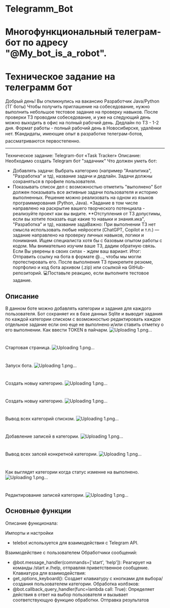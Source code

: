 # Telegramm_Bot

# Многофункциональный телеграм-бот по адресу "@My_bot_is_a_robot".
# Техническое задание на телеграмм бот
Добрый день! Вы откликнулись на вакансию Разработчик Java/Python (ТГ боты)
Чтобы получить приглашение на собеседование, нужно выполнить небольшое тестовое задание на проверку навыков.
После проверки ТЗ проводим собеседование, и уже на следующий день можно выходить в офис на полный рабочий день.
Дедлайн по ТЗ - 1-2 дня. 
Формат работы -  полный рабочий день в Новосибирске, удалёнки нет.
❗️Кандидаты, имеющие опыт в разработке телеграм-ботов, рассматриваются первостепенно.
_____________________________________
Техническое задание: Telegram-бот «Task Tracker»
 Описание:
Необходимо создать Telegram бот "задачник"
Что должен уметь бот:
- Добавлять задачи: Выбрать категорию (например "Аналитика", "Разработка" и тд), название задачи и дедлайн.
Задачи должны сохраняться в профиле пользователя.
- Показывать список дел с возможностью отметить "выполнено"
Бот должен показывать все активные задачи пользователя и историю выполненных.
Решение можно реализовать на одном из языков программирования (Python, Java).
*Задание в том числе направлено на раскрытие вашего творческого потенциала - реализуйте проект как вы видите.
 **Отступления от ТЗ допустимы, если вы хотите показать еще какие то навыки и знания.ика", "Разработка" и тд), название задаВажно:
При выполнении ТЗ нет смысла использовать любые нейросети (ChatGPT, Copilot и т.п.) — задание направлено на проверку личных навыков, логики и понимания.
Ищем специалиста хотя бы с базовым опытом работы с кодом. 
Мы внимательно изучим ваше ТЗ, дадим обратную связь. Если Вы уверены в своих силах - ждем ваш вариант.
Итог:
Отправить ссылку на бота в формате @…,  чтобы мы могли протестировать его.
После выполнения ТЗ прикрепите резюме, портфолио и код бота архивом (.zip) или ссылкой на GitHub-репозиторий.
💻Поставьте реакцию, если выполните тестовое задание.


## Описание

В данном боте можно добавлять категории и задания для каждого пользователя. Бот сохраняет их в базе данных Sqlite и выводит задания по каждой категории списком с возможностью редактировать каждое отдельное задание если оно еще не выполнено и/или ставить отметку о его выполнении.
Как ввести TOKEN в пайчарм.
![Uploading 1.png…](https://github.com/SergeyTsVL/TG_bot_Task_Tracker/blob/main/images/0.png)
#
Стартовая страница.
![Uploading 1.png…](https://github.com/SergeyTsVL/TG_bot_Task_Tracker/blob/main/images/1.png)
#
Запуск бота.
![Uploading 1.png…](https://github.com/SergeyTsVL/TG_bot_Task_Tracker/blob/main/images/2.png)
#
Создать новыу категорию.
![Uploading 1.png…](https://github.com/SergeyTsVL/TG_bot_Task_Tracker/blob/main/images/3.png)
#
Создать новыу категорию.
![Uploading 1.png…](https://github.com/SergeyTsVL/TG_bot_Task_Tracker/blob/main/images/4.png)
#
Вывод всех категорий списком.
![Uploading 1.png…](https://github.com/SergeyTsVL/TG_bot_Task_Tracker/blob/main/images/5.png)
#
Добавление записей в категории.
![Uploading 1.png…](https://github.com/SergeyTsVL/TG_bot_Task_Tracker/blob/main/images/6.png)
#
Вывод всех запсей конкретной категории.
![Uploading 1.png…](https://github.com/SergeyTsVL/TG_bot_Task_Tracker/blob/main/images/7.png)
#
Как выглядят категории когда статус изменне на выполнено.
![Uploading 1.png…](https://github.com/SergeyTsVL/TG_bot_Task_Tracker/blob/main/images/8.png)
#
Редактирование записей категории.
![Uploading 1.png…](https://github.com/SergeyTsVL/TG_bot_Task_Tracker/blob/main/images/9.png)


## Основные функции

Описание функционала:

Импорты и настройки
- telebot используется для взаимодействия с Telegram API.


Взаимодействие с пользователем
Обработчики сообщений:

- @bot.message_handler(commands=['start', 'help']): Реагирует на команды /start и /help, отправляя приветственное сообщение.
Клавиатура для взаимодействия:
- get_options_keyboard(): Создает клавиатуру с кнопками для выбора/создания пользователем категории.
Обработка колбэков:
- @bot.callback_query_handler(func=lambda call: True): Определяет действия в ответ на выбор пользователя и вызывает соответствующую функцию обработки.
Отправка результатов
